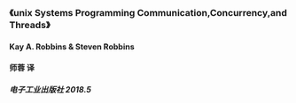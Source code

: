 ### 《unix Systems Programming Communication,Concurrency,and Threads》
#### Kay A. Robbins  &  Steven Robbins
#### 师蓉 译
##### 电子工业出版社 2018.5